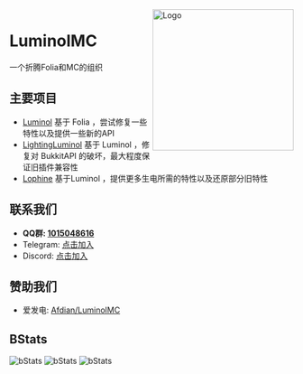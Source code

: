 <img src="https://github.com/LuminolMC/Luminol/blob/ver/1.20.4/public/image/Luminol_6.png" alt="Logo" align="right" width="250">

# LuminolMC
一个折腾Folia和MC的组织

## 主要项目
 - [Luminol](https://github.com/LuminolMC/Luminol) 基于 Folia ，尝试修复一些特性以及提供一些新的API
 - [LightingLuminol](https://github.com/LuminolMC/LightingLuminol) 基于 Luminol ，修复对 BukkitAPI 的破坏，最大程度保证旧插件兼容性
 - [Lophine](https://github.com/LuminolMC/Lophine) 基于Luminol ，提供更多生电所需的特性以及还原部分旧特性

## 联系我们
 - **QQ群: [1015048616](http://qm.qq.com/cgi-bin/qm/qr?_wv=1027&k=bc2-vcHskSF6WIlT6pXMXGbgF90xcFss&authKey=v4YCojJ%2BA7pkGit5%2Bd1vkqxrRUTXb4BfV443oCGk08IKgZNNu9oOEtr46ubF4XCQ&noverify=0&group_code=1015048616)**
 - Telegram: [点击加入](https://t.me/LuminolMinecraft)
 - Discord: [点击加入](https://discord.gg/Qd7m3V6eDx)

## 赞助我们
 - 爱发电: [Afdian/LuminolMC](https://afdian.com/a/Luminol)

## BStats
![bStats](https://bstats.org/signatures/server-implementation/Luminol.svg "bStats")
![bStats](https://bstats.org/signatures/server-implementation/LightingLuminol.svg "bStats")
![bStats](https://bstats.org/signatures/server-implementation/Lophine.svg "bStats")

